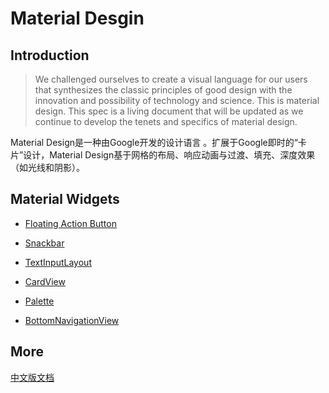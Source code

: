 # Material Desgin

## Introduction

>  We challenged ourselves to create a visual language for our users that synthesizes the classic principles of good design with the innovation and possibility of technology and science. This is material design. This spec is a living document that will be updated as we continue to develop the tenets and specifics of material design.

Material Design是一种由Google开发的设计语言 。扩展于Google即时的“卡片”设计，Material Design基于网格的布局、响应动画与过渡、填充、深度效果（如光线和阴影）。

## Material Widgets

* [Floating Action Button](https://github.com/qiaoyunrui/StudyNote/blob/master/MaterialDesign/Floating%20Action%20Button.md)

* [Snackbar](https://github.com/qiaoyunrui/StudyNote/blob/master/MaterialDesign/Snackbar.md)

* [TextInputLayout](https://github.com/qiaoyunrui/StudyNote/blob/master/MaterialDesign/TextInputLayout.md)

* [CardView](https://github.com/qiaoyunrui/StudyNote/blob/master/MaterialDesign/CardView.md)

* [Palette](https://github.com/qiaoyunrui/StudyNote/blob/master/MaterialDesign/Palette.md)

* [BottomNavigationView](https://github.com/qiaoyunrui/StudyNote/blob/master/MaterialDesign/BottomNavigationView.md)

## More

  [中文版文档](https://github.com/qiaoyunrui/StudyNote/blob/master/Downloads/Material%20Design%20%E4%B8%AD%E6%96%87%E7%89%88%20-%20v1.1.pdf)
